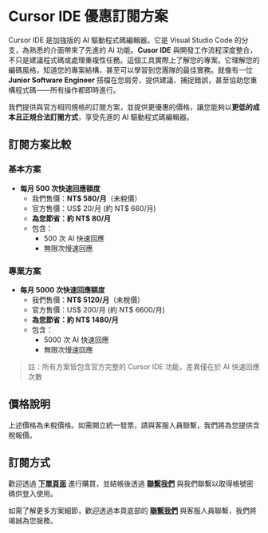 # Cursor IDE 優惠訂閱方案
Cursor IDE 是加強版的 AI 驅動程式碼編輯器。它是 Visual Studio Code 的分支，為熟悉的介面帶來了先進的 AI 功能。**Cusor IDE** 與開發工作流程深度整合，不只是建議程式碼或處理重複性任務。這個工具實際上了解您的專案。它理解您的編碼風格，知道您的專案結構，甚至可以學習到您團隊的最佳實務。就像有一位 **Junior Software Engineer** 搭檔在您肩旁，提供建議、捕捉錯誤，甚至協助您重構程式碼——所有操作都即時進行。

我們提供與官方相同規格的訂閱方案，並提供更優惠的價格，讓您能夠以**更低的成本且正規合法訂閱方式**，享受先進的 AI 驅動程式碼編輯器。

## 訂閱方案比較

### 基本方案
- **每月 500 次快速回應額度**
  - 我們售價：**NT$ 580/月**（未稅價）
  - 官方售價：US$ 20/月 (約 NT$ 660/月)
  - **為您節省：約 NT$ 80/月**
  - 包含：
    - 500 次 AI 快速回應
    - 無限次慢速回應
    
### 專業方案
- **每月 5000 次快速回應額度**
  - 我們售價：**NT$ 5120/月**（未稅價）
  - 官方售價：US$ 200/月 (約 NT$ 6600/月)
  - **為您節省：約 NT$ 1480/月**
  - 包含：
    - 5000 次 AI 快速回應
    - 無限次慢速回應

> 註：所有方案皆包含官方完整的 Cursor IDE 功能，差異僅在於 AI 快速回應次數

## 價格說明
上述價格為未稅價格。如需開立統一發票，請與客服人員聯繫，我們將為您提供含稅報價。

## 訂閱方式
歡迎透過 [**下單頁面**](https://payment.stima.tech) 進行購買，並結帳後透過 [**聯繫我們**](mailto:support@stima.tech) 與我們聯繫以取得帳號密碼供登入使用。

如需了解更多方案細節，歡迎透過本頁底部的 [**聯繫我們**](mailto:support@stima.tech) 與客服人員聯繫，我們將竭誠為您服務。
